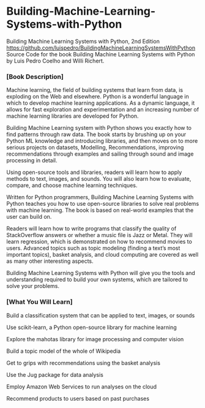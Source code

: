 # Building-Machine-Learning-Systems-with-Python
Building Machine Learning Systems with Python, 2nd Edition
https://github.com/luispedro/BuildingMachineLearningSystemsWithPython
Source Code for the book Building Machine Learning Systems with Python by Luis Pedro Coelho and Willi Richert.

### **[Book Description]**
Machine learning, the field of building systems that learn from data, is exploding on the Web and elsewhere. Python is a wonderful language in which to develop machine learning applications. As a dynamic language, it allows for fast exploration and experimentation and an increasing number of machine learning libraries are developed for Python.

Building Machine Learning system with Python shows you exactly how to find patterns through raw data. The book starts by brushing up on your Python ML knowledge and introducing libraries, and then moves on to more serious projects on datasets, Modelling, Recommendations, improving recommendations through examples and sailing through sound and image processing in detail. 

Using open-source tools and libraries, readers will learn how to apply methods to text, images, and sounds. You will also learn how to evaluate, compare, and choose machine learning techniques. 

Written for Python programmers, Building Machine Learning Systems with Python teaches you how to use open-source libraries to solve real problems with machine learning. The book is based on real-world examples that the user can build on.

Readers will learn how to write programs that classify the quality of StackOverflow answers or whether a music file is Jazz or Metal. They will learn regression, which is demonstrated on how to recommend movies to users. Advanced topics such as topic modeling (finding a text’s most important topics), basket analysis, and cloud computing are covered as well as many other interesting aspects.

Building Machine Learning Systems with Python will give you the tools and understanding required to build your own systems, which are tailored to solve your problems.


### **[What You Will Learn]**

Build a classification system that can be applied to text, images, or sounds

Use scikit-learn, a Python open-source library for machine learning

Explore the mahotas library for image processing and computer vision

Build a topic model of the whole of Wikipedia

Get to grips with recommendations using the basket analysis

Use the Jug package for data analysis

Employ Amazon Web Services to run analyses on the cloud

Recommend products to users based on past purchases

